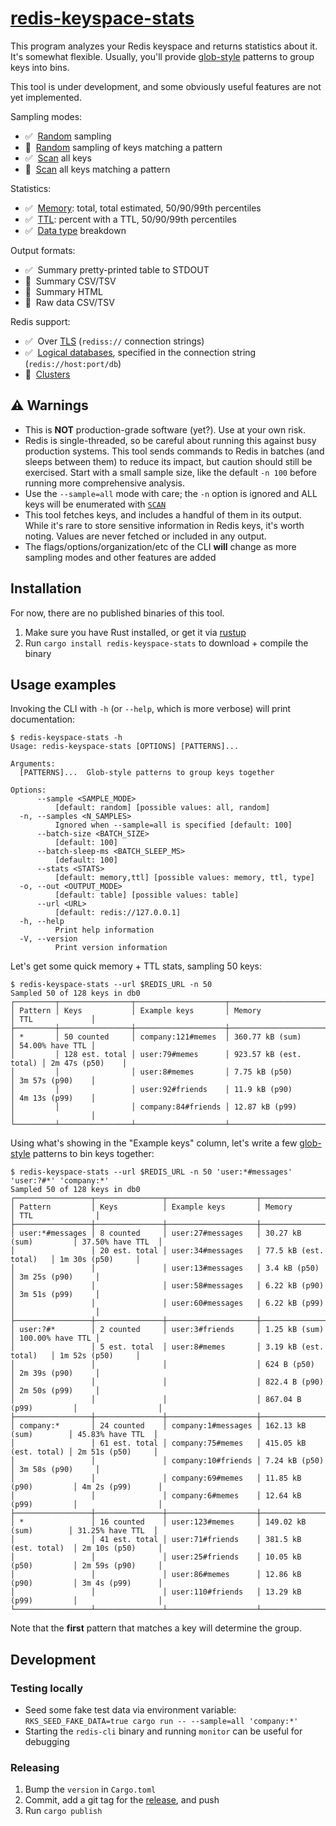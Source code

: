 # [redis-keyspace-stats](https://crates.io/crates/redis-keyspace-stats)

This program analyzes your Redis keyspace and returns statistics about it. It's somewhat flexible. Usually, you'll
provide [glob-style](https://docs.rs/glob/0.3.0/glob/struct.Pattern.html) patterns to group keys into bins.

This tool is under development, and some obviously useful features are not yet implemented.

Sampling modes:
- ✅&nbsp;&nbsp;[Random](https://redis.io/commands/randomkey) sampling
- 🚧&nbsp;&nbsp;[Random](https://redis.io/commands/randomkey) sampling of keys matching a pattern
- ✅&nbsp;&nbsp;[Scan](https://redis.io/commands/scan) all keys
- 🚧&nbsp;&nbsp;[Scan](https://redis.io/commands/scan) all keys matching a pattern

Statistics:
- ✅&nbsp;&nbsp;[Memory](https://redis.io/commands/memory-usage): total, total estimated, 50/90/99th percentiles
- ✅&nbsp;&nbsp;[TTL](https://redis.io/commands/ttl): percent with a TTL, 50/90/99th percentiles
- ✅&nbsp;&nbsp;[Data type](https://redis.io/commands/type) breakdown

Output formats:
- ✅&nbsp;&nbsp;Summary pretty-printed table to STDOUT
- 🚧&nbsp;&nbsp;Summary CSV/TSV
- 🚧&nbsp;&nbsp;Summary HTML
- 🚧&nbsp;&nbsp;Raw data CSV/TSV

Redis support:
- ✅&nbsp;&nbsp;Over [TLS](https://redis.io/topics/encryption) (`rediss://` connection strings)
- ✅&nbsp;&nbsp;[Logical databases](https://redis.io/commands/select), specified in the connection string (`redis://host:port/db`)
- 🚧&nbsp;&nbsp;[Clusters](https://redis.io/topics/cluster-tutorial)

## ⚠️ Warnings

- This is **NOT** production-grade software (yet?). Use at your own risk.
- Redis is single-threaded, so be careful about running this against busy production systems. This tool sends commands
  to Redis in batches (and sleeps between them) to reduce its impact, but caution should still be exercised. Start with
  a small sample size, like the default `-n 100` before running more comprehensive analysis.
- Use the `--sample=all` mode with care; the `-n` option is ignored and ALL keys will be enumerated with
  [`SCAN`](https://redis.io/commands/scan)
- This tool fetches keys, and includes a handful of them in its output. While it's rare to store sensitive information
  in Redis keys, it's worth noting. Values are never fetched or included in any output.
- The flags/options/organization/etc of the CLI **will** change as more sampling modes and other features are added

## Installation

For now, there are no published binaries of this tool.

1. Make sure you have Rust installed, or get it via [rustup](https://rustup.rs)
2. Run `cargo install redis-keyspace-stats` to download + compile the binary

## Usage examples

Invoking the CLI with `-h` (or `--help`, which is more verbose) will print documentation:

```
$ redis-keyspace-stats -h
Usage: redis-keyspace-stats [OPTIONS] [PATTERNS]...

Arguments:
  [PATTERNS]...  Glob-style patterns to group keys together

Options:
      --sample <SAMPLE_MODE>
          [default: random] [possible values: all, random]
  -n, --samples <N_SAMPLES>
          Ignored when --sample=all is specified [default: 100]
      --batch-size <BATCH_SIZE>
          [default: 100]
      --batch-sleep-ms <BATCH_SLEEP_MS>
          [default: 100]
      --stats <STATS>
          [default: memory,ttl] [possible values: memory, ttl, type]
  -o, --out <OUTPUT_MODE>
          [default: table] [possible values: table]
      --url <URL>
          [default: redis://127.0.0.1]
  -h, --help
          Print help information
  -V, --version
          Print version information
```

Let's get some quick memory + TTL stats, sampling 50 keys:

```
$ redis-keyspace-stats --url $REDIS_URL -n 50
Sampled 50 of 128 keys in db0
┌─────────┬────────────────┬────────────────────┬────────────────────────┬─────────────────┐
│ Pattern │ Keys           │ Example keys       │ Memory                 │ TTL             │
├─────────┼────────────────┼────────────────────┼────────────────────────┼─────────────────┤
│ *       │ 50 counted     │ company:121#memes  │ 360.77 kB (sum)        │ 54.00% have TTL │
│         │ 128 est. total │ user:79#memes      │ 923.57 kB (est. total) │ 2m 47s (p50)    │
│         │                │ user:8#memes       │ 7.75 kB (p50)          │ 3m 57s (p90)    │
│         │                │ user:92#friends    │ 11.9 kB (p90)          │ 4m 13s (p99)    │
│         │                │ company:84#friends │ 12.87 kB (p99)         │                 │
└─────────┴────────────────┴────────────────────┴────────────────────────┴─────────────────┘
```

Using what's showing in the "Example keys" column, let's write a few
[glob-style](https://docs.rs/glob/0.3.0/glob/struct.Pattern.html) patterns to bin keys together:

```
$ redis-keyspace-stats --url $REDIS_URL -n 50 'user:*#messages' 'user:?#*' 'company:*'
Sampled 50 of 128 keys in db0
┌─────────────────┬───────────────┬────────────────────┬────────────────────────┬──────────────────┐
│ Pattern         │ Keys          │ Example keys       │ Memory                 │ TTL              │
├─────────────────┼───────────────┼────────────────────┼────────────────────────┼──────────────────┤
│ user:*#messages │ 8 counted     │ user:27#messages   │ 30.27 kB (sum)         │ 37.50% have TTL  │
│                 │ 20 est. total │ user:34#messages   │ 77.5 kB (est. total)   │ 1m 30s (p50)     │
│                 │               │ user:13#messages   │ 3.4 kB (p50)           │ 3m 25s (p90)     │
│                 │               │ user:58#messages   │ 6.22 kB (p90)          │ 3m 51s (p99)     │
│                 │               │ user:60#messages   │ 6.22 kB (p99)          │                  │
├─────────────────┼───────────────┼────────────────────┼────────────────────────┼──────────────────┤
│ user:?#*        │ 2 counted     │ user:3#friends     │ 1.25 kB (sum)          │ 100.00% have TTL │
│                 │ 5 est. total  │ user:8#memes       │ 3.19 kB (est. total)   │ 1m 52s (p50)     │
│                 │               │                    │ 624 B (p50)            │ 2m 39s (p90)     │
│                 │               │                    │ 822.4 B (p90)          │ 2m 50s (p99)     │
│                 │               │                    │ 867.04 B (p99)         │                  │
├─────────────────┼───────────────┼────────────────────┼────────────────────────┼──────────────────┤
│ company:*       │ 24 counted    │ company:1#messages │ 162.13 kB (sum)        │ 45.83% have TTL  │
│                 │ 61 est. total │ company:75#memes   │ 415.05 kB (est. total) │ 2m 51s (p50)     │
│                 │               │ company:10#friends │ 7.24 kB (p50)          │ 3m 58s (p90)     │
│                 │               │ company:69#memes   │ 11.85 kB (p90)         │ 4m 2s (p99)      │
│                 │               │ company:6#memes    │ 12.64 kB (p99)         │                  │
├─────────────────┼───────────────┼────────────────────┼────────────────────────┼──────────────────┤
│ *               │ 16 counted    │ user:123#memes     │ 149.02 kB (sum)        │ 31.25% have TTL  │
│                 │ 41 est. total │ user:71#friends    │ 381.5 kB (est. total)  │ 2m 10s (p50)     │
│                 │               │ user:25#friends    │ 10.05 kB (p50)         │ 2m 59s (p90)     │
│                 │               │ user:86#memes      │ 12.86 kB (p90)         │ 3m 4s (p99)      │
│                 │               │ user:110#friends   │ 13.29 kB (p99)         │                  │
└─────────────────┴───────────────┴────────────────────┴────────────────────────┴──────────────────┘
```

Note that the **first** pattern that matches a key will determine the group.

## Development

### Testing locally

- Seed some fake test data via environment variable: `RKS_SEED_FAKE_DATA=true cargo run -- --sample=all 'company:*'`
- Starting the `redis-cli` binary and running `monitor` can be useful for debugging

### Releasing

1. Bump the `version` in `Cargo.toml`
2. Commit, add a git tag for the [release](https://github.com/scott113341/redis-keyspace-stats/releases), and push
3. Run `cargo publish`
